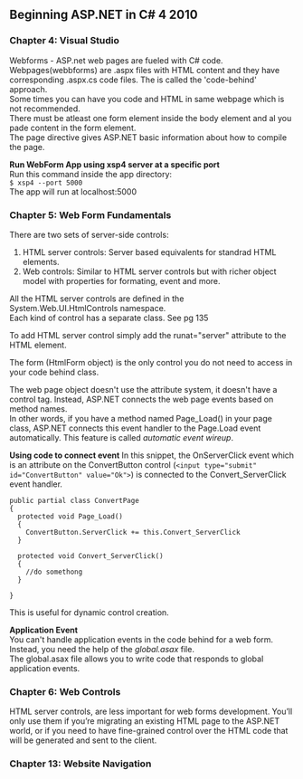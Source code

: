 ## Beginning ASP.NET in C# 4 2010

### Chapter 4: Visual Studio  
Webforms - ASP.net web pages are fueled with C# code.
Webpages(webbforms) are .aspx files with HTML content and they have corresponding .aspx.cs code files. The is called the 'code-behind' approach.  
Some times you can have you code and HTML in same webpage which is not recommended.   
There must be atleast one form element inside the body element and al you pade content in the form element.  
The page directive gives ASP.NET basic information about how to compile the page.   

**Run WebForm App using xsp4 server at a specific port**  
Run this command inside the app directory:  
`$ xsp4 --port 5000`  
The app will run at localhost:5000  

### Chapter 5: Web Form Fundamentals
There are two sets of server-side controls:  
1. HTML server controls: Server based equivalents for standrad HTML elements.     
2. Web controls: Similar to HTML server controls but with richer object model with properties for formating, event and more.  

All the HTML server controls are defined in the System.Web.UI.HtmlControls namespace.  
Each kind of control has a separate class.  See pg 135

To add HTML server control simply add the runat="server" attribute to the HTML element.

The form (HtmlForm object) is the only control you do not need to access in your code behind class.

The web page object doesn't use the attribute system, it doesn't have a control tag. Instead, ASP.NET connects the web page events based on method names.  
In other words, if you have a method named Page_Load() in your page class, ASP.NET connects this event handler to the Page.Load event automatically. This feature is called _automatic event wireup_.

**Using code to connect event**
In this snippet, the OnServerClick event which is an attribute on the ConvertButton control (`<input type="submit" id="ConvertButton" value="Ok">`) is connected to the Convert_ServerClick event handler.  
```
public partial class ConvertPage
{
  protected void Page_Load()
  {
    ConvertButton.ServerClick += this.Convert_ServerClick
  }

  protected void Convert_ServerClick()
  {
    //do somethong
  }

}
```
This is useful for dynamic control creation.  

**Application Event**  
You can't handle application events in the code behind for a web form. Instead, you need the help of the _global.asax_ file.   
The global.asax file allows you to write code that responds to global application events.  

### Chapter 6: Web Controls
HTML server controls, are less important for web forms development.
You’ll only use them if you’re migrating an existing HTML page to the ASP.NET world,
or if you need to have fine-grained control over the HTML code that will be generated and sent to
the client.  

### Chapter 13: Website Navigation
